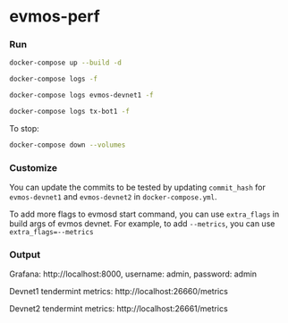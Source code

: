 # evmos-perf


### Run

```bash
docker-compose up --build -d
```

```bash
docker-compose logs -f
```

```bash
docker-compose logs evmos-devnet1 -f
```

```bash
docker-compose logs tx-bot1 -f
```

To stop:

```bash
docker-compose down --volumes
```

### Customize

You can update the commits to be tested by updating `commit_hash` for `evmos-devnet1` and `evmos-devnet2` in `docker-compose.yml`.

To add more flags to evmosd start command, you can use `extra_flags` in build args of evmos devnet. For example, to add `--metrics`, you can use `extra_flags=--metrics`

### Output

Grafana: http://localhost:8000, username: admin, password: admin

Devnet1 tendermint metrics: http://localhost:26660/metrics

Devnet2 tendermint metrics: http://localhost:26661/metrics
